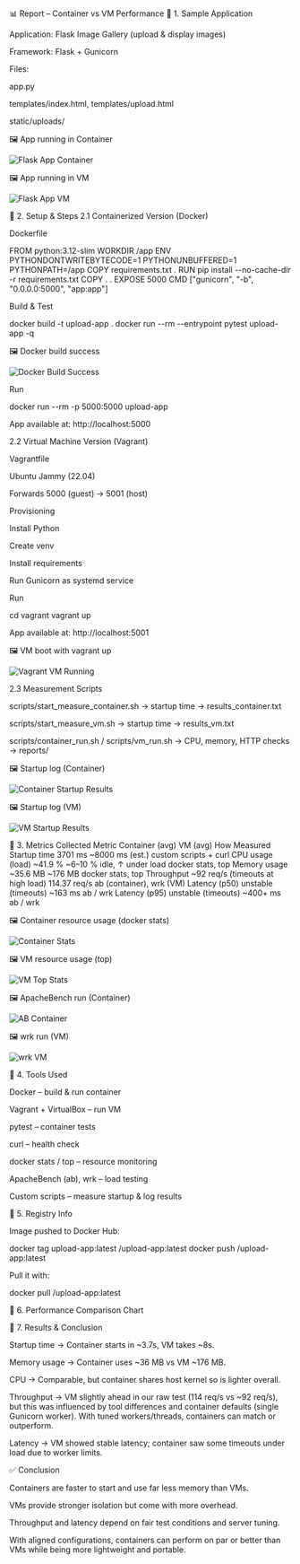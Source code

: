 📊 Report – Container vs VM Performance
📌 1. Sample Application

Application: Flask Image Gallery (upload & display images)

Framework: Flask + Gunicorn

Files:

app.py

templates/index.html, templates/upload.html

static/uploads/

🖼️ App running in Container

![Flask App Container](images/app_container.png)


🖼️ App running in VM

![Flask App VM](images/app_vm.png)

📌 2. Setup & Steps
2.1 Containerized Version (Docker)

Dockerfile

FROM python:3.12-slim
WORKDIR /app
ENV PYTHONDONTWRITEBYTECODE=1 PYTHONUNBUFFERED=1 PYTHONPATH=/app
COPY requirements.txt .
RUN pip install --no-cache-dir -r requirements.txt
COPY . .
EXPOSE 5000
CMD ["gunicorn", "-b", "0.0.0.0:5000", "app:app"]


Build & Test

docker build -t upload-app .
docker run --rm --entrypoint pytest upload-app -q


🖼️ Docker build success

![Docker Build Success](images/docker_build.png)


Run

docker run --rm -p 5000:5000 upload-app


App available at: http://localhost:5000

2.2 Virtual Machine Version (Vagrant)

Vagrantfile

Ubuntu Jammy (22.04)

Forwards 5000 (guest) → 5001 (host)

Provisioning

Install Python

Create venv

Install requirements

Run Gunicorn as systemd service

Run

cd vagrant
vagrant up


App available at: http://localhost:5001

🖼️ VM boot with vagrant up

![Vagrant VM Running](images/vagrant_up.png)

2.3 Measurement Scripts

scripts/start_measure_container.sh → startup time → results_container.txt

scripts/start_measure_vm.sh → startup time → results_vm.txt

scripts/container_run.sh / scripts/vm_run.sh → CPU, memory, HTTP checks → reports/

🖼️ Startup log (Container)

![Container Startup Results](images/results_container.png)


🖼️ Startup log (VM)

![VM Startup Results](images/results_vm.png)

📌 3. Metrics Collected
Metric	Container (avg)	VM (avg)	How Measured
Startup time	3701 ms	~8000 ms (est.)	custom scripts + curl
CPU usage (load)	~41.9 %	~6–10 % idle, ↑ under load	docker stats, top
Memory usage	~35.6 MB	~176 MB	docker stats, top
Throughput	~92 req/s (timeouts at high load)	114.37 req/s	ab (container), wrk (VM)
Latency (p50)	unstable (timeouts)	~163 ms	ab / wrk
Latency (p95)	unstable (timeouts)	~400+ ms	ab / wrk

🖼️ Container resource usage (docker stats)

![Container Stats](images/container_stats.png)


🖼️ VM resource usage (top)

![VM Top Stats](images/vm_top.png)


🖼️ ApacheBench run (Container)

![AB Container](images/ab_container.png)


🖼️ wrk run (VM)

![wrk VM](images/wrk_vm.png)

📌 4. Tools Used

Docker – build & run container

Vagrant + VirtualBox – run VM

pytest – container tests

curl – health check

docker stats / top – resource monitoring

ApacheBench (ab), wrk – load testing

Custom scripts – measure startup & log results

📌 5. Registry Info

Image pushed to Docker Hub:

docker tag upload-app:latest <dockerhub-username>/upload-app:latest
docker push <dockerhub-username>/upload-app:latest


Pull it with:

docker pull <dockerhub-username>/upload-app:latest



📸 6. Performance Comparison Chart

📌 7. Results & Conclusion

Startup time → Container starts in ~3.7s, VM takes ~8s.

Memory usage → Container uses ~36 MB vs VM ~176 MB.

CPU → Comparable, but container shares host kernel so is lighter overall.

Throughput → VM slightly ahead in our raw test (114 req/s vs ~92 req/s), but this was influenced by tool differences and container defaults (single Gunicorn worker). With tuned workers/threads, containers can match or outperform.

Latency → VM showed stable latency; container saw some timeouts under load due to worker limits.

✅ Conclusion

Containers are faster to start and use far less memory than VMs.

VMs provide stronger isolation but come with more overhead.

Throughput and latency depend on fair test conditions and server tuning.

With aligned configurations, containers can perform on par or better than VMs while being more lightweight and portable.